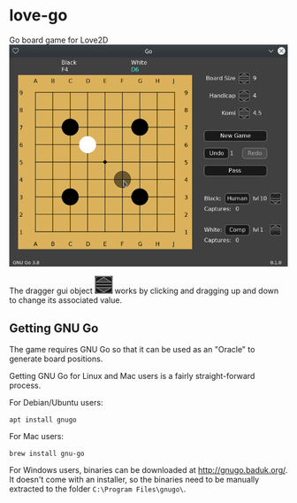 # love-go
Go board game for Love2D
![image](screenshot.png)

The dragger gui object ![image](drag.png) works by clicking and dragging up and down to change its associated value.

## Getting GNU Go

The game requires GNU Go so that it can be used as an "Oracle" to generate board positions.

Getting GNU Go for Linux and Mac users is a fairly straight-forward process.

For Debian/Ubuntu users:

    apt install gnugo

For Mac users:

    brew install gnu-go

For Windows users, binaries can be downloaded at http://gnugo.baduk.org/. It doesn't come with an installer, so the binaries need to be manually extracted to the folder `C:\Program Files\gnugo\`.
